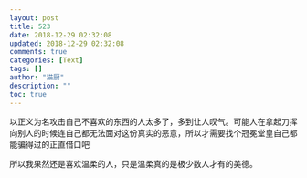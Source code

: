 ```yaml
---
layout: post
title: 523
date: 2018-12-29 02:32:08
updated: 2018-12-29 02:32:08
comments: true
categories: [Text]
tags: []
author: "猫厨"
description: ""
toc: true
---
```


<p>以正义为名攻击自己不喜欢的东西的人太多了，多到让人叹气。可能人在拿起刀挥向别人的时候连自己都无法面对这份真实的恶意，所以才需要找个冠冕堂皇自己都能骗得过的正直借口吧</p> 
<p>所以我果然还是喜欢温柔的人，只是温柔真的是极少数人才有的美德。</p>